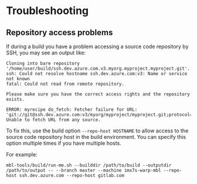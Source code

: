 # Troubleshooting

## Repository access problems

If during a build you have a problem accessing a source code repository by SSH, you may see an output like:

```
Cloning into bare repository '/home/user/build/ssh.dev.azure.com.v3.myorg.myproject.myproject.git'...
ssh: Could not resolve hostname ssh.dev.azure.com:v3: Name or service not known
fatal: Could not read from remote repository.

Please make sure you have the correct access rights and the repository exists.

ERROR: myrecipe do_fetch: Fetcher failure for URL: 'git://git@ssh.dev.azure.com:v3/myorg/myproject/myproject.git;protocol=ssh;nobranch=1'. Unable to fetch URL from any source.
```

To fix this, use the build option `--repo-host HOSTNAME` to allow access to the source code repository host in the build environment. You can specify this option multiple times if you have multiple hosts.

For example:

```
mbl-tools/build/run-me.sh --builddir /path/to/build --outputdir /path/to/output -- --branch master --machine imx7s-warp-mbl --repo-host ssh.dev.azure.com --repo-host gitlab.com
```
